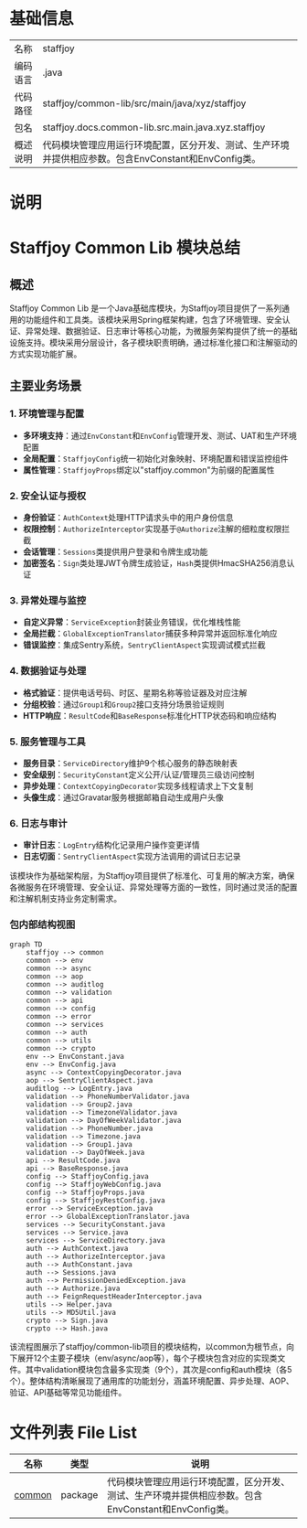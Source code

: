 # 基础信息

|      |      |
|------|------|
| 名称 | staffjoy |
| 编码语言 | .java |
| 代码路径 | staffjoy/common-lib/src/main/java/xyz/staffjoy |
| 包名 | staffjoy.docs.common-lib.src.main.java.xyz.staffjoy |
| 概述说明 | 代码模块管理应用运行环境配置，区分开发、测试、生产环境并提供相应参数。包含EnvConstant和EnvConfig类。 |

# 说明

# Staffjoy Common Lib 模块总结

## 概述
Staffjoy Common Lib 是一个Java基础库模块，为Staffjoy项目提供了一系列通用的功能组件和工具类。该模块采用Spring框架构建，包含了环境管理、安全认证、异常处理、数据验证、日志审计等核心功能，为微服务架构提供了统一的基础设施支持。模块采用分层设计，各子模块职责明确，通过标准化接口和注解驱动的方式实现功能扩展。

## 主要业务场景

### 1. 环境管理与配置
- **多环境支持**：通过`EnvConstant`和`EnvConfig`管理开发、测试、UAT和生产环境配置
- **全局配置**：`StaffjoyConfig`统一初始化对象映射、环境配置和错误监控组件
- **属性管理**：`StaffjoyProps`绑定以"staffjoy.common"为前缀的配置属性

### 2. 安全认证与授权
- **身份验证**：`AuthContext`处理HTTP请求头中的用户身份信息
- **权限控制**：`AuthorizeInterceptor`实现基于`@Authorize`注解的细粒度权限拦截
- **会话管理**：`Sessions`类提供用户登录和令牌生成功能
- **加密签名**：`Sign`类处理JWT令牌生成验证，`Hash`类提供HmacSHA256消息认证

### 3. 异常处理与监控
- **自定义异常**：`ServiceException`封装业务错误，优化堆栈性能
- **全局拦截**：`GlobalExceptionTranslator`捕获多种异常并返回标准化响应
- **错误监控**：集成Sentry系统，`SentryClientAspect`实现调试模式拦截

### 4. 数据验证与处理
- **格式验证**：提供电话号码、时区、星期名称等验证器及对应注解
- **分组校验**：通过`Group1`和`Group2`接口支持分场景验证规则
- **HTTP响应**：`ResultCode`和`BaseResponse`标准化HTTP状态码和响应结构

### 5. 服务管理与工具
- **服务目录**：`ServiceDirectory`维护9个核心服务的静态映射表
- **安全级别**：`SecurityConstant`定义公开/认证/管理员三级访问控制
- **异步处理**：`ContextCopyingDecorator`实现多线程请求上下文复制
- **头像生成**：通过Gravatar服务根据邮箱自动生成用户头像

### 6. 日志与审计
- **审计日志**：`LogEntry`结构化记录用户操作变更详情
- **日志切面**：`SentryClientAspect`实现方法调用的调试日志记录

该模块作为基础架构层，为Staffjoy项目提供了标准化、可复用的解决方案，确保各微服务在环境管理、安全认证、异常处理等方面的一致性，同时通过灵活的配置和注解机制支持业务定制需求。


### 包内部结构视图

```mermaid
graph TD
    staffjoy --> common
    common --> env
    common --> async
    common --> aop
    common --> auditlog
    common --> validation
    common --> api
    common --> config
    common --> error
    common --> services
    common --> auth
    common --> utils
    common --> crypto
    env --> EnvConstant.java
    env --> EnvConfig.java
    async --> ContextCopyingDecorator.java
    aop --> SentryClientAspect.java
    auditlog --> LogEntry.java
    validation --> PhoneNumberValidator.java
    validation --> Group2.java
    validation --> TimezoneValidator.java
    validation --> DayOfWeekValidator.java
    validation --> PhoneNumber.java
    validation --> Timezone.java
    validation --> Group1.java
    validation --> DayOfWeek.java
    api --> ResultCode.java
    api --> BaseResponse.java
    config --> StaffjoyConfig.java
    config --> StaffjoyWebConfig.java
    config --> StaffjoyProps.java
    config --> StaffjoyRestConfig.java
    error --> ServiceException.java
    error --> GlobalExceptionTranslator.java
    services --> SecurityConstant.java
    services --> Service.java
    services --> ServiceDirectory.java
    auth --> AuthContext.java
    auth --> AuthorizeInterceptor.java
    auth --> AuthConstant.java
    auth --> Sessions.java
    auth --> PermissionDeniedException.java
    auth --> Authorize.java
    auth --> FeignRequestHeaderInterceptor.java
    utils --> Helper.java
    utils --> MD5Util.java
    crypto --> Sign.java
    crypto --> Hash.java
```

该流程图展示了staffjoy/common-lib项目的模块结构，以common为根节点，向下展开12个主要子模块（env/async/aop等），每个子模块包含对应的实现类文件。其中validation模块包含最多实现类（9个），其次是config和auth模块（各5个）。整体结构清晰展现了通用库的功能划分，涵盖环境配置、异步处理、AOP、验证、API基础等常见功能组件。

# 文件列表 File List

| 名称   | 类型  | 说明 |
|-------|------|-------------|
| [common](common/_module.md) | package | 代码模块管理应用运行环境配置，区分开发、测试、生产环境并提供相应参数。包含EnvConstant和EnvConfig类。 |


